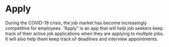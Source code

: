 #  Apply

During the COVID-19 crisis, the job market has become increasingly competitive for employees. “Apply” is an app that will help job seekers keep track of their active job applications when they are applying to multiple jobs. It will also help them keep track of deadlines and interview appointments.


